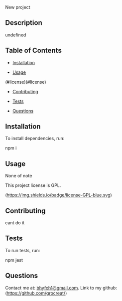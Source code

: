 
  New project

  ## Description
  
  undefined
  
  ## Table of Contents 

  * [Installation](#installation)

  * [Usage](#usage)

  (#license)(#license)

  * [Contributing](#contributing)
  
  * [Tests](#tests)
  
  * [Questions](#questions)
  
  ## Installation
  
  To install dependencies, run:
  
  npm i

  ## Usage
  
  None of note
  
  This project license is  GPL.

  (https://img.shields.io/badge/license-GPL-blue.svg)
    
  ## Contributing
  
  cant do it
  
  ## Tests
  
  To run tests, run:
  
  npm jest
  
  ## Questions
  
Contact me at: bhyfch1@gmail.com. 
Link to my github: (https://github.com/grocreat/)
  
